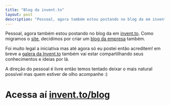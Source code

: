 ```yaml
---
title: "Blog da invent.to"
layout: post
description: "Pessoal, agora também estou postando no blog da em invent.to. Como migramos o site, decidimos por criar um blog da empresa também."
---
```

Pessoal, agora também estou postando no blog da em [invent.to](http://invent.to). Como migramos o [site](http://github.com/inventto/inventto_site), decidimos por criar um [blog da empresa](http://invent.to/blog) também.

Foi muito legal a iniciativa mas até agora só eu postei então acreditem! em breve a [galera da Invent.to](http://invent.to/inventtores) também vai estar compartilhando seus conhecimentos e ideias por lá.

A direção do pessoal é livre então temos tentado deixar o mais natural possível mas quem estiver de olho acompanhe :)

# Acessa aí [invent.to/blog](http://invent.to/blog)


